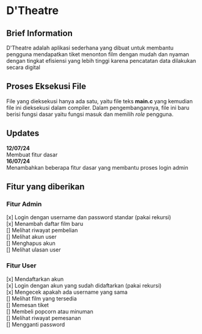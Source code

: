 # D'Theatre
## Brief Information
D'Theatre adalah aplikasi sederhana yang dibuat untuk membantu pengguna mendapatkan tiket menonton film dengan mudah dan nyaman dengan tingkat efisiensi yang lebih tinggi karena pencatatan data dilakukan secara digital

## Proses Eksekusi File
File yang dieksekusi hanya ada satu, yaitu file teks **main.c** yang kemudian file ini dieksekusi dalam compiler. Dalam pengembangannya, file ini baru berisi fungsi dasar yaitu fungsi masuk dan memilih *role* pengguna. 

## Updates
**12/07/24**<br/>
Membuat fitur dasar<br/>
**16/07/24**<br/>
Menambahkan beberapa fitur dasar yang membantu proses login admin<br/>

## Fitur yang diberikan
### Fitur Admin
[x] Login dengan username dan password standar (pakai rekursi)<br/>
[x] Menambah daftar film baru<br/>
[] Melihat riwayat pembelian<br/>
[] Melihat akun user<br/>
[] Menghapus akun<br/>
[] Melihat ulasan user<br/>

### Fitur User
[x] Mendaftarkan akun<br/>
[x] Login dengan akun yang sudah didaftarkan (pakai rekursi)<br/>
[x] Mengecek apakah ada username yang sama<br/>
[] Melihat film yang tersedia<br/>
[] Memesan tiket<br/>
[] Membeli popcorn atau minuman<br/>
[] Melihat riwayat pemesanan<br/>
[] Mengganti password<br/>
